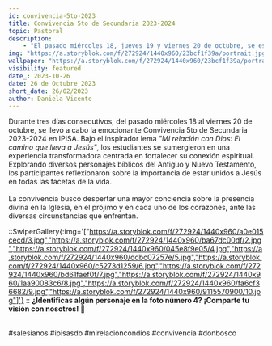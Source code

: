 ```yaml
---
id: convivencia-5to-2023
title: Convivencia 5to de Secundaria 2023-2024
topic: Pastoral
description:
    - "El pasado miércoles 18, jueves 19 y viernes 20 de octubre, se estuvo llevando a cabo la Convivencia 5to de Secundaria 2023-2024, bajo el lema: Mi relacion con Dios “El camino que lleva a Jesús”, con el objetivo general de fortalecer el sentido de comunicación con Dios, centrada en diferentes personajes que encontramos en la biblia en el antiguo y nuevo testamento, para a partir de ellos, generar en el joven conciencia de la importancia de estar conectados a Jesús a través de su palabra viva y actuante en la Iglesia, en el prójimo y en nuestro corazón, en diferentes circunstancias de la vida."
img: "https://a.storyblok.com/f/272924/1440x960/23bcf1f39a/portrait.jpg"
wallpaper: "https://a.storyblok.com/f/272924/1440x960/23bcf1f39a/portrait.jpg"
visibility: featured
date_: 2023-10-26
date: 26 de Octubre 2023
short_date: 26/02/2023
author: Daniela Vicente
---
```

Durante tres días consecutivos, del pasado miércoles 18 al viernes 20 de octubre, se llevó a cabo la emocionante Convivencia 5to de Secundaria 2023-2024 en IPISA. Bajo el inspirador lema *"Mi relación con Dios: El camino que lleva a Jesús"*, los estudiantes se sumergieron en una experiencia transformadora centrada en fortalecer su conexión espiritual. Explorando diversos personajes bíblicos del Antiguo y Nuevo Testamento, los participantes reflexionaron sobre la importancia de estar unidos a Jesús en todas las facetas de la vida. 
<br /><br />
La convivencia buscó despertar una mayor conciencia sobre la presencia divina en la Iglesia, en el prójimo y en cada uno de los corazones, ante las diversas circunstancias que enfrentan. 

::SwiperGallery{:img='["https://a.storyblok.com/f/272924/1440x960/a0e015cecd/3.jpg","https://a.storyblok.com/f/272924/1440x960/ba67dc00df/2.jpg","https://a.storyblok.com/f/272924/1440x960/045e8f9e05/4.jpg","https://a.storyblok.com/f/272924/1440x960/ddbc07257e/5.jpg","https://a.storyblok.com/f/272924/1440x960/c5273d1259/6.jpg","https://a.storyblok.com/f/272924/1440x960/bd61faef0f/7.jpg","https://a.storyblok.com/f/272924/1440x960/1aa90083c6/8.jpg","https://a.storyblok.com/f/272924/1440x960/fa6cf36682/9.jpg","https://a.storyblok.com/f/272924/1440x960/9115570900/10.jpg"]'}
::
**¿Identificas algún personaje en la foto número 4? ¡Comparte tu visión con nosotros! 🤩**
<br /><br />

<span style="color: var(--blue-200)">
#salesianos #ipisasdb #mirelacioncondios #convivencia #donbosco
</span>
